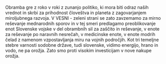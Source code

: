 Obramba gre z roko v roki z zunanjo politiko, ki mora biti odraz naših vrednot in skrbi za prihodnost človeštva in planeta z zagovarjanjem miroljubnega razvoja. V VESNI - zeleni strani se zato zavzemamo za mirno reševanje mednarodnih sporov in v tej smeri predlagamo preoblikovanje enot Slovenske vojske v del obrambnih sil za zaščito in reševanje, v enote za reševanje po naravnih nesrečah, v medicinske enote, v enote modrih čelad z namenom vzpostavljanja miru na vojnih področjih. Kot tri temeljne stebre varnosti sodobne države, tudi slovenske, vidimo energijo, hrano in vodo, ne pa orožja. Zato smo proti visokim investicijam v nove nakupe orožja.
